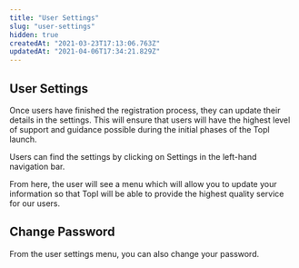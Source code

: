 ```yaml
---
title: "User Settings"
slug: "user-settings"
hidden: true
createdAt: "2021-03-23T17:13:06.763Z"
updatedAt: "2021-04-06T17:34:21.829Z"
---
```

## User Settings

Once users have finished the registration process, they can update their details in the settings. This will ensure that users will have the highest level of support and guidance possible during the initial phases of the Topl launch. 

Users can find the settings by clicking on Settings in the left-hand navigation bar.


From here, the user will see a menu which will allow you to update your information so that Topl will be able to provide the highest quality service for our users. 

## Change Password

From the user settings menu, you can also change your password.